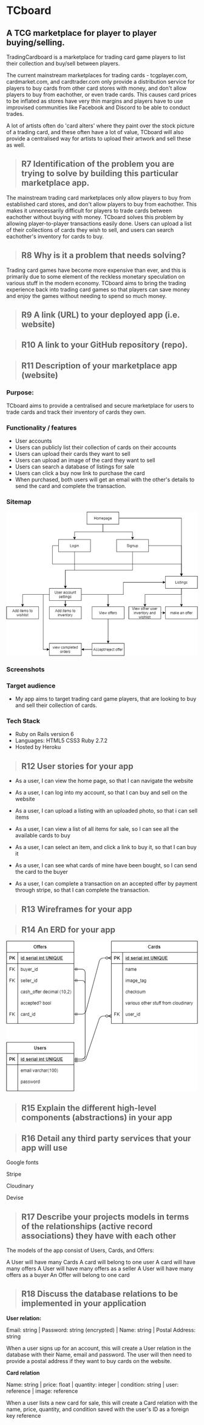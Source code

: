 # TCboard

## A TCG marketplace for player to player buying/selling.

TradingCardboard is a marketplace for trading card game players to list their collection and buy/sell between players.

The current mainstream marketplaces for trading cards - tcgplayer.com, cardmarket.com, and cardtrader.com only provide a distribution service for players to buy cards from other card stores with money, and don't allow players to buy from eachother, or even trade cards. This causes card prices to be inflated as stores have very thin margins and players have to use improvised communities like Facebook and Discord to be able to conduct trades.

A lot of artists often do 'card alters' where they paint over the stock picture of a trading card, and these often have a lot of value, TCboard will also provide a centralised way for artists to upload their artwork and sell these as well.


> ## R7	Identification of the problem you are trying to solve by building this particular marketplace app.

The mainstream trading card marketplaces only allow players to buy from established card stores, and don't allow players to buy from eachother. This makes it unnecessarily difficult for players to trade cards between eachother without buying with money. TCboard solves this problem by allowing player-to-player transactions easily done. Users can upload a list of their collections of cards they wish to sell, and users can search eachother's inventory for cards to buy.

> ## R8	Why is it a problem that needs solving?

Trading card games have become more expensive than ever, and this is primarily due to some element of the reckless monetary speculation on various stuff in the modern economy. TCboard aims to bring the trading experience back into trading card games so that players can save money and enjoy the games without needing to spend so much money.

> ## R9	A link (URL) to your deployed app (i.e. website)

> ## R10	A link to your GitHub repository (repo).



> ## R11	Description of your marketplace app (website)

### Purpose:

TCboard aims to provide a centralised and secure marketplace for users to trade cards and track their inventory of cards they own.

### Functionality / features

- User accounts
- Users can publicly list their collection of cards on their accounts
- Users can upload their cards they want to sell
- Users can upload an image of the card they want to sell
- Users can search a database of listings for sale
- Users can click a buy now link to purchase the card
- When purchased, both users will get an email with the other's details to send the card and complete the transaction.

### Sitemap

![sitemap](docs/siteflow.png)

### Screenshots

### Target audience

- My app aims to target trading card game players, that are looking to buy and sell their collection of cards.

### Tech Stack

- Ruby on Rails version 6
- Languages: HTML5 CSS3 Ruby 2.7.2
- Hosted by Heroku

> ## R12	User stories for your app

- As a user, I can view the home page, so that I can navigate the website

- As a user, I can log into my account, so that I can buy and sell on the website

- As a user, I can upload a listing with an uploaded photo, so that i can sell items

- As a user, I can view a list of all items for sale, so I can see all the available cards to buy

- As a user, I can select an item, and click a link to buy it, so that I can buy it

- As a user, I can see what cards of mine have been bought, so I can send the card to the buyer

- As a user, I can complete a transaction on an accepted offer by payment through stripe, so that I can complete the transaction.

> ## R13	Wireframes for your app

> ## R14	An ERD for your app

![tcboard_simplified_erd](docs/tcboard_simplified_erd.png)

> ## R15	Explain the different high-level components (abstractions) in your app

> ## R16	Detail any third party services that your app will use

Google fonts

Stripe

Cloudinary

Devise

> ## R17	Describe your projects models in terms of the relationships (active record associations) they have with each other

The models of the app consist of Users, Cards, and Offers:

A User will have many Cards
A card will belong to one user
A card will have many offers
A User will have many offers as a seller
A User will have many offers as a buyer
An Offer will belong to one card

> ## R18	Discuss the database relations to be implemented in your application

**User relation:**

Email: string | Password: string (encrypted) | Name: string | Postal Address: string

When a user signs up for an account, this will create a User relation in the database with their Name, email and password. The user will then need to provide a postal address if they want to buy cards on the website.

**Card relation**

Name: string | price: float | quantity: integer | condition: string | user: reference | image: reference

When a user lists a new card for sale, this will create a Card relation with the name, price, quantity, and condition saved with the user's ID as a foreign key reference

